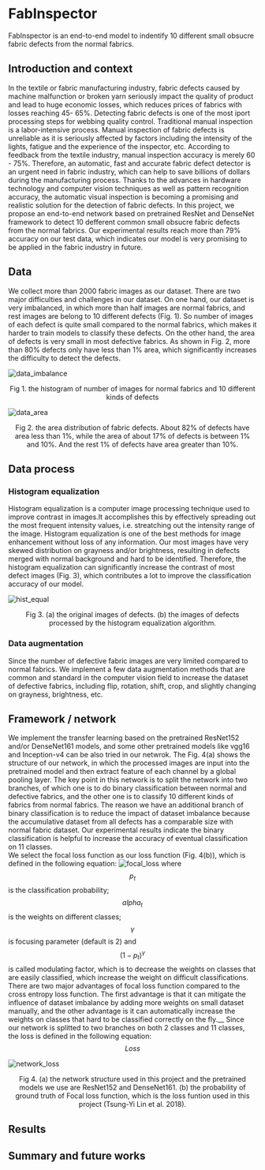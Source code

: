 # FabInspector

FabInspector is an end-to-end model to indentify 10 different small obsucre fabric defects from the normal fabrics.

## Introduction and context
In the textile or fabric manufacturing industry, fabric defects caused by machine malfunction or broken yarn seriously impact the quality of product and lead to huge economic losses, which reduces prices of fabrics with losses reaching 45- 65%. Detecting fabric defects is one of the most iport processing steps for webbing quality control. Traditional manual inspection is a labor-intensive process. Manual inspection of fabric defects is unreliable as it is seriously affected by factors including the intensity of the lights, fatigue and the experience of the inspector, etc. According to feedback from the textile industry, manual inspection accuracy is merely 60 - 75%. Therefore, an automatic, fast and accurate fabric defect detector is an urgent need in fabric industry, which can help to save billions of dollars during the manufacturing process. Thanks to the advances in hardware technology and computer vision techniques as well as pattern recognition accuracy, the automatic visual inspection is becoming a promising and realistic solution for the detection of fabric defects. In this project, we propose an end-to-end network based on pretrained ResNet and DenseNet framework to detect 10 defferent common small obsucre fabric defects from the normal fabrics. Our experimental results reach more than 79% accuracy on our test data, which indicates our model is very promising to be applied in the fabric industry in future.

## Data
We collect more than 2000 fabric images as our dataset. There are two major difficulties and challenges in our dataset. On one hand, our dataset is very imbalanced, in which more than half images are normal fabrics, and rest images are belong to 10 different defects (Fig. 1). So number of images of each defect is quite small compared to the normal fabrics, which makes it harder to train models to classify these defects. On the other hand, the area of defects is very small in most defective fabrics. As shown in Fig. 2, more than 80% defects only have less than 1% area, which significantly increases the difficulty to detect the defects.

![data_imbalance](https://github.com/XStargate/insight_project/blob/master/pics/data_imbalance.png)
<center>Fig 1. the histogram of number of images for normal fabrics and 10 different kinds of defects</center>

![data_area](https://github.com/XStargate/insight_project/blob/master/pics/data_area.png)
<center>Fig 2. the area distribution of fabric defects. About 82% of defects have area less than 1%, while the area of about 17% of defects is between 1% and 10%. And the rest 1% of defects have area greater than 10%.</center>

## Data process
### Histogram equalization
Histogram equalization is a computer image processing technique used to improve contrast in images.It accomplishes this by effectively spreading out the most frequent intensity values, i.e. streatching out the intensity range of the image.  Histogram equalization is one of the best methods for image enhancement without loss of any information. Our most images have very skewed distribution on grayness and/or brightness, resulting in defects merged with normal background and hard to be identified. Therefore, the histogram equalization can significantly increase the contrast of most defect images (Fig. 3), which contributes a lot to improve the classification accuracy of our model.

![hist_equal](https://github.com/XStargate/insight_project/blob/master/pics/hist_equal.png)
<center>Fig 3. (a) the original images of defects. (b) the images of defects processed by the histogram equalization algorithm.</center>

### Data augmentation
Since the number of defective fabric images are very limited compared to normal fabrics. We implement a few data augmentation methods that are common and standard in the computer vision field to increase the dataset of defective fabrics, including flip, rotation, shift, crop, and slightly changing on grayness, brightness, etc.

## Framework / network

We implement the transfer learning based on the pretrained ResNet152 and/or DenseNet161 models, and some other pretrained models like vgg16 and Inception-v4 can be also tried in our netwrok. The Fig. 4(a) shows the structure of our network, in which the processed images are input into the pretrained model and then extract feature of each channel by a global pooling layer. The key point in this network is to split the network into two branches, of which one is to do binary classification between normal and defective fabrics, and the other one is to classify 10 different kinds of fabrics from normal fabrics. The reason we have an additional branch of binary classification is to reduce the impact of dataset imbalance because the accumulative dataset from all defects has a comparable size with normal fabric dataset. Our experimental results indicate the binary classification is helpful to increase the accuracy of eventual classification on 11 classes.  
We select the focal loss function as our loss function (Fig. 4(b)), which is defined in the following equation:
![focal_loss](https://github.com/XStargate/insight_project/blob/master/pics/focal_loss.png)
where $$p_t$$ is the classification probability; $$alpha_t$$ is the weights on different classes; $$\gamma$$ is focusing parameter (default is 2) and $$(1-p_t)^\gamma$$ is called modulating factor, which is to decrease the weights on classes that are easily classified, which increase the weight on difficult classifications. There are two major advantages of focal loss function compared to the cross entropy loss function. The first advantage is that it can mitigate the influence of dataset imbalance by adding more weights on small dataset manually, and the other advantage is it can automatically increase the weights on classes that hard to be classified correctly on the fly.__
Since our network is splitted to two branches on both 2 classes and 11 classes, the loss is defined in the following equation:
$$Loss$$


![network_loss](https://github.com/XStargate/insight_project/blob/master/pics/network_loss.png)
<center>Fig 4. (a) the network structure used in this project and the pretrained models we use are ResNet152 and DenseNet161. (b) the probability of ground truth of Focal loss function, which is the loss funtion used in this project (Tsung-Yi Lin et al. 2018).</center>

## Results

## Summary and future works
